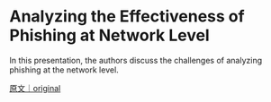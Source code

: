 
# Analyzing the Effectiveness of Phishing at Network Level

In this presentation, the authors discuss the challenges of analyzing phishing at the network level.

[原文｜original](https://insights.sei.cmu.edu/library/analyzing-the-effectiveness-of-phishing-at-network-level/)
        